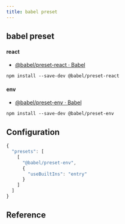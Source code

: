 ```yaml
---
title: babel preset
---
```


## babel preset


#### react
* [@babel/preset\-react · Babel](https://babeljs.io/docs/en/babel-preset-react)

```
npm install --save-dev @babel/preset-react
```

#### env
* [@babel/preset\-env · Babel](https://babeljs.io/docs/en/babel-preset-env)

```
npm install --save-dev @babel/preset-env
```

## Configuration

```js
{
  "presets": [
    [
      "@babel/preset-env",
      {
        "useBuiltIns": "entry"
      }
    ]
  ]
}
```

## Reference

